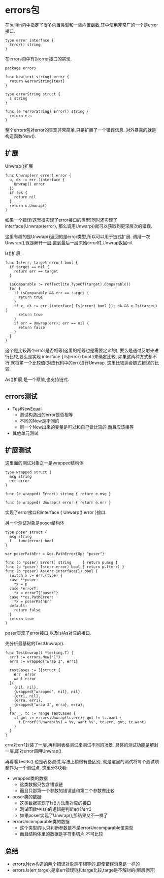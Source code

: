 # errors包

在builtin包中指定了很多内置类型和一些内置函数,其中使用非常广的一个是error接口.

    type error interface {
      Error() string
    }

在errors包中有对error接口的实现.

    package errors

    func New(text string) error {
      return &errorString{text}
    }

    type errorString struct {
      s string
    }

    func (e *errorString) Error() string {
      return e.s
    }

整个errors包对error的实现非常简单,只是扩展了一个错误信息.
对外暴露的就是构造函数New().

## 扩展

Unwrap()扩展

    func Unwrap(err error) error {
      u, ok := err.(interface {
        Unwrap() error
      })
      if !ok {
        return nil
      }
      return u.Unwrap()
    }

如果一个错误(这里指实现了error接口的类型)同时还实现了interface{Unwrap()error},
那么调用Unwarp()就可以获取到更深层次的错误.

这里有趣的是Unwrap()返回的是error类型,所以可以用于链式扩展.
调用一次Unwrap(),就是解开一层,直到最后一层原始error时,Unwrap返回nil.

Is()扩展

    func Is(err, target error) bool {
      if target == nil {
        return err == target
      }

      isComparable := reflectlite.TypeOf(target).Comparable()
      for {
        if isComparable && err == target {
          return true
        }
        if x, ok := err.(interface{ Is(error) bool }); ok && x.Is(target) {
          return true
        }
        if err = Unwrap(err); err == nil {
          return false
        }
      }
    }

这个是比较两个error是否相等(这里的相等也是需要定义的),
要么是通过反射来进行比较,要么是实现 interface { Is(error) bool }来确定比较,
如果这两种方式都不行,就将第一个比较值(对应代码中的err)进行Unwrap,
这里比较适合链式错误的比较.

As()扩展,是一个赋值,也支持链式.

## errors测试

- TestNewEqual
  - 测试构造出的error是否相等
  - 不同的New是不同的
  - 同一个New出来的变量是可以和自己做比较的,而且应该相等
- 其他单元测试

## 扩展测试

这里面的测试对象之一是wrapped结构体

    type wrapped struct {
      msg string
      err error
    }

    func (e wrapped) Error() string { return e.msg }

    func (e wrapped) Unwrap() error { return e.err }

实现了error接口和interface { Unwarp() error }接口.

另一个测试对象是poser结构体

    type poser struct {
      msg string
      f   func(error) bool
    }

    var poserPathErr = &os.PathError{Op: "poser"}

    func (p *poser) Error() string     { return p.msg }
    func (p *poser) Is(err error) bool { return p.f(err) }
    func (p *poser) As(err interface{}) bool {
      switch x := err.(type) {
      case **poser:
        *x = p
      case *errorT:
        *x = errorT{"poser"}
      case **os.PathError:
        *x = poserPathErr
      default:
        return false
      }
      return true
    }

poser实现了error接口,以及Is/As对应的接口.

先分析最基础的TestUnwrap().

    func TestUnwrap(t *testing.T) {
      err1 := errors.New("1")
      erra := wrapped{"wrap 2", err1}

      testCases := []struct {
        err  error
        want error
      }{
        {nil, nil},
        {wrapped{"wrapped", nil}, nil},
        {err1, nil},
        {erra, err1},
        {wrapped{"wrap 3", erra}, erra},
      }
      for _, tc := range testCases {
        if got := errors.Unwrap(tc.err); got != tc.want {
          t.Errorf("Unwrap(%v) = %v, want %v", tc.err, got, tc.want)
        }
      }
    }

erra对err1封装了一层,再利用表格测试来测试不同的场景.
具体的测试功能是解封一层,即对error调用Unwrap().

再看看TestIs().也是表格测试,写法上稍微有些区别,
就是这里的测试将每个测试项都作为一个测试点.
这里分3块看:

- wrapped类的数据
  - 这类数据只包含错误链
  - 而且只那第一个参数的错误链和第二个参数做比较
- poser类的数据
  - 这类数据实现了Is()方法集对应的接口
  - 测试函数中Is()的逻辑是判断err1/err3
  - 如果poser实现了Unwrap(),那结果又不一样了
- errorUncomparable类的数据
  - 这个类型的Is,只判断参数是不是errorUncomparable值类型
  - 而且结构体里的数据是字符串切片,不可比较

## 总结

- errors.New构造的两个错误对象是不相等的,即使错误消息是一样的
- errors.Is(err,targe),是拿err错误链和targe比较,targe是不解封的(层层剥开)
